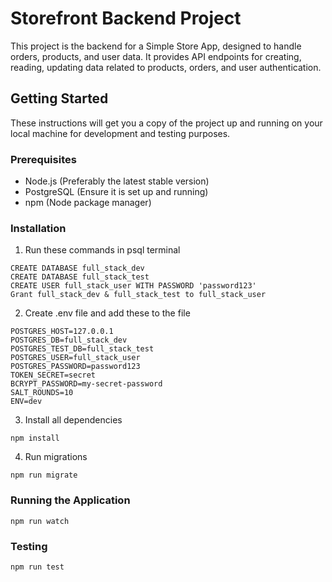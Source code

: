 # Storefront Backend Project
This project is the backend for a Simple Store App, designed to handle orders, products, and user data. It provides API endpoints for creating, reading, updating data related to products, orders, and user authentication.

## Getting Started
These instructions will get you a copy of the project up and running on your local machine for development and testing purposes.

### Prerequisites
- Node.js (Preferably the latest stable version)
- PostgreSQL (Ensure it is set up and running)
- npm (Node package manager)

### Installation
1. Run these commands in psql terminal
```
CREATE DATABASE full_stack_dev
CREATE DATABASE full_stack_test
CREATE USER full_stack_user WITH PASSWORD 'password123'
Grant full_stack_dev & full_stack_test to full_stack_user
```
2. Create .env file and add these to the file
```
POSTGRES_HOST=127.0.0.1
POSTGRES_DB=full_stack_dev
POSTGRES_TEST_DB=full_stack_test
POSTGRES_USER=full_stack_user
POSTGRES_PASSWORD=password123
TOKEN_SECRET=secret
BCRYPT_PASSWORD=my-secret-password
SALT_ROUNDS=10
ENV=dev
```
3. Install all dependencies
```
npm install
```
4. Run migrations
```
npm run migrate
```
### Running the Application
```
npm run watch
```
### Testing
```
npm run test
```


